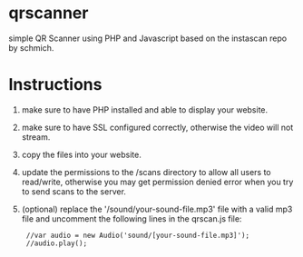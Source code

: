# qrscanner
simple QR Scanner using PHP and Javascript based on the instascan repo by schmich.

# Instructions
1. make sure to have PHP installed and able to display your website.
2. make sure to have SSL configured correctly, otherwise the video will not stream.
3. copy the files into your website.
4. update the permissions to the /scans directory to allow all users to read/write, otherwise you may get permission denied error when you try to send scans to the server.
5. (optional) replace the '/sound/your-sound-file.mp3' file with a valid mp3 file and uncomment the following lines in the qrscan.js file:

        //var audio = new Audio('sound/[your-sound-file.mp3]');
        //audio.play();  

